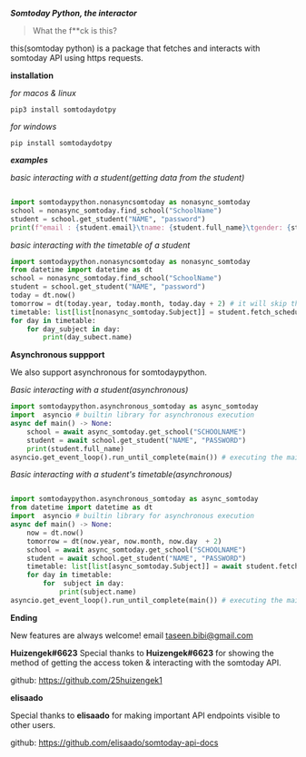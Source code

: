 ***Somtoday Python, the interactor***


> What the f**ck is this?

this(somtoday python) is a package that fetches and interacts with somtoday API using https requests.

**installation**

*for macos & linux*
```
pip3 install somtodaydotpy
```
*for windows*
```
pip install somtodaydotpy
```
***examples***

*basic interacting with a student(getting data from the student)*
```py

import somtodaypython.nonasyncsomtoday as nonasync_somtoday
school = nonasync_somtoday.find_school("SchoolName")
student = school.get_student("NAME", "password")
print(f"email : {student.email}\tname: {student.full_name}\tgender: {student.full_name}")
```
*basic interacting with the timetable of a student*
```py
import somtodaypython.nonasyncsomtoday as nonasync_somtoday
from datetime import datetime as dt
school = nonasync_somtoday.find_school("SchoolName")
student = school.get_student("NAME", "password")
today = dt.now()
tomorrow = dt(today.year, today.month, today.day + 2) # it will skip the secondth day
timetable: list[list[nonasync_somtoday.Subject]] = student.fetch_schedule(today, tomorrow, group_by_day=True)
for day in timetable:
    for day_subject in day:
        print(day_subect.name)
```

**Asynchronous suppport**

We also support asynchronous for somtodaypython.

*Basic interacting with a student(asynchronous)*
```py
import somtodaypython.asynchronous_somtoday as async_somtoday
import  asyncio # builtin library for asynchronous execution
async def main() -> None:
    school = await async_somtoday.get_school("SCHOOLNAME")
    student = await school.get_student("NAME", "PASSWORD")
    print(student.full_name)
asyncio.get_event_loop().run_until_complete(main()) # executing the main() function
```

*Basic interacting with a student's timetable(asynchronous)*

```py

import somtodaypython.asynchronous_somtoday as async_somtoday
from datetime import datetime as dt
import  asyncio # builtin library for asynchronous execution
async def main() -> None:
    now = dt.now()
    tomorrow = dt(now.year, now.month, now.day  + 2)
    school = await async_somtoday.get_school("SCHOOLNAME")
    student = await school.get_student("NAME", "PASSWORD")
    timetable: list[list[async_somtoday.Subject]] = await student.fetch_schedule(now, tomorrow, group_by_day=True)
    for day in timetable:
        for  subject in day:
            print(subject.name)
asyncio.get_event_loop().run_until_complete(main()) # executing the main() function
```


**Ending**


New features are always welcome! email taseen.bibi@gmail.com


**Huizengek#6623**
Special thanks to **Huizengek#6623** for showing the method of getting the access token & interacting with the somtoday API.

github: https://github.com/25huizengek1


**elisaado**

Special thanks to **elisaado** for making important API endpoints visible to other users.

github: https://github.com/elisaado/somtoday-api-docs